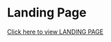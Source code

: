 # Landing Page

[Click here to view LANDING PAGE](https://valentin-kudin.github.io/landing-page-example/)
